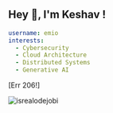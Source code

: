 ## Hey 👋, I'm Keshav !

<!--
**iemio/iemio** is a ✨ _special_ ✨ repository because its `README.md` (this file) appears on your GitHub profile.

Here are some ideas to get you started:

- 🔭 I’m currently working on ...
- 🌱 I’m currently learning ...
- 👯 I’m looking to collaborate on ...
- 🤔 I’m looking for help with ...
- 💬 Ask me about ...
- 📫 How to reach me: ...
- 😄 Pronouns: ...
- ⚡ Fun fact: ...
-->
```yaml
username: emio
interests:
  - Cybersecurity
  - Cloud Architecture
  - Distributed Systems
  - Generative AI
```
[Err 206!]
<!-- Profile Views -->
<p align="left"> <img src="https://komarev.com/ghpvc/?username=iemio&label=Profile%20views&color=0e75b6&style=flat" alt="isrealodejobi" />
</p>
